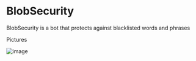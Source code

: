 # BlobSecurity
BlobSecurity is a bot that protects against blacklisted words and phrases

Pictures

![image](https://user-images.githubusercontent.com/59180376/128630156-817855d1-6fd5-4c36-90ab-b0c53759f53b.png)
